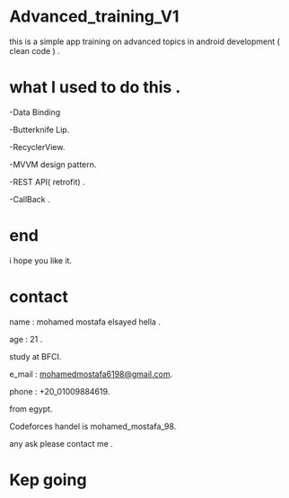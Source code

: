 # Advanced_training_V1
this is a simple app training on advanced topics in android development ( clean code ) .

# what I used to do this .

-Data Binding

-Butterknife Lip.

-RecyclerView.

-MVVM design pattern.

-REST API( retrofit) .

-CallBack .

# end 
i hope you like it.

# contact
name : mohamed mostafa elsayed hella .

age : 21 .

study at BFCI.

e_mail : mohamedmostafa6198@gmail.com.

phone : +20_01009884619.

from egypt.

Codeforces handel is mohamed_mostafa_98.

any ask please contact me .

# Kep going

